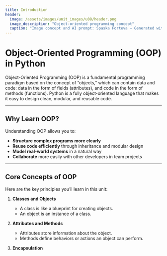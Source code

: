 ```yaml
---
title: Introduction
header:
  image: /assets/images/unit_images/u08/header.png
  image_description: "Object-oriented programming concept"
  caption: "Image concept and AI prompt: Spaska Forteva – Generated with ChatGPT/DALL·E"
---
```


# Object-Oriented Programming (OOP) in Python

Object-Oriented Programming (OOP) is a fundamental programming paradigm based on the concept of “objects,” which can contain data and code: data in the form of fields (attributes), and code in the form of methods (functions). Python is a fully object-oriented language that makes it easy to design clean, modular, and reusable code.

---

## Why Learn OOP?

Understanding OOP allows you to:

- **Structure complex programs more clearly**
- **Reuse code efficiently** through inheritance and modular design
- **Model real-world systems** in a natural way
- **Collaborate** more easily with other developers in team projects

---

## Core Concepts of OOP

Here are the key principles you’ll learn in this unit:

1. **Classes and Objects**  
   - A class is like a blueprint for creating objects.
   - An object is an instance of a class.

2. **Attributes and Methods**  
   - Attributes store information about the object.
   - Methods define behaviors or actions an object can perform.

3. **Encapsulation**
